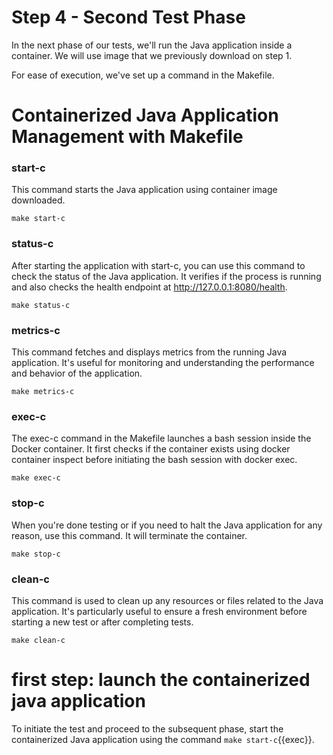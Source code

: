 # Step 4 - Second Test Phase

In the next phase of our tests, we'll run the Java application inside a container.
We will use image that we previously download on step 1. 


For ease of execution, we've set up a command in the Makefile.

# Containerized Java Application Management with Makefile

### start-c

This command starts the Java application using container image downloaded. 

`make start-c`
### status-c

After starting the application with start-c, you can use this command to check the status of the Java application. It verifies if the process is running and also checks the health endpoint at http://127.0.0.1:8080/health.

`make status-c`
### metrics-c

This command fetches and displays metrics from the running Java application. It's useful for monitoring and understanding the performance and behavior of the application.

`make metrics-c`
### exec-c

The exec-c command in the Makefile launches a bash session inside the Docker container. It first checks if the container exists using docker container inspect before initiating the bash session with docker exec.

`make exec-c`
### stop-c

When you're done testing or if you need to halt the Java application for any reason, use this command. It will terminate the container.

`make stop-c`
### clean-c

This command is used to clean up any resources or files related to the Java application. It's particularly useful to ensure a fresh environment before starting a new test or after completing tests.

`make clean-c`

# first step: launch the containerized java application 

To initiate the test and proceed to the subsequent phase, start the containerized Java application using the command `make start-c`{{exec}}.


